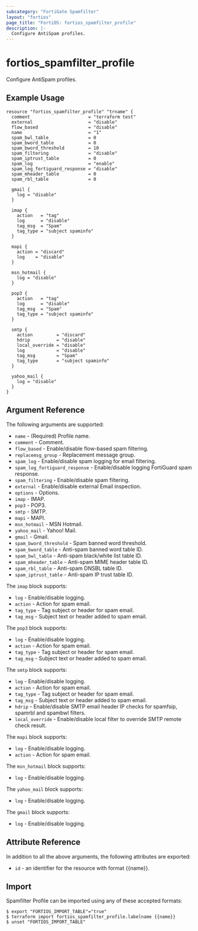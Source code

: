 ```yaml
---
subcategory: "FortiGate Spamfilter"
layout: "fortios"
page_title: "FortiOS: fortios_spamfilter_profile"
description: |-
  Configure AntiSpam profiles.
---
```


# fortios_spamfilter_profile
Configure AntiSpam profiles.

## Example Usage

```hcl
resource "fortios_spamfilter_profile" "trname" {
  comment                      = "terraform test"
  external                     = "disable"
  flow_based                   = "disable"
  name                         = "1"
  spam_bwl_table               = 0
  spam_bword_table             = 0
  spam_bword_threshold         = 10
  spam_filtering               = "disable"
  spam_iptrust_table           = 0
  spam_log                     = "enable"
  spam_log_fortiguard_response = "disable"
  spam_mheader_table           = 0
  spam_rbl_table               = 0

  gmail {
    log = "disable"
  }

  imap {
    action   = "tag"
    log      = "disable"
    tag_msg  = "Spam"
    tag_type = "subject spaminfo"
  }

  mapi {
    action = "discard"
    log    = "disable"
  }

  msn_hotmail {
    log = "disable"
  }

  pop3 {
    action   = "tag"
    log      = "disable"
    tag_msg  = "Spam"
    tag_type = "subject spaminfo"
  }

  smtp {
    action         = "discard"
    hdrip          = "disable"
    local_override = "disable"
    log            = "disable"
    tag_msg        = "Spam"
    tag_type       = "subject spaminfo"
  }

  yahoo_mail {
    log = "disable"
  }
}
```

## Argument Reference

The following arguments are supported:

* `name` - (Required) Profile name.
* `comment` - Comment.
* `flow_based` - Enable/disable flow-based spam filtering.
* `replacemsg_group` - Replacement message group.
* `spam_log` - Enable/disable spam logging for email filtering.
* `spam_log_fortiguard_response` - Enable/disable logging FortiGuard spam response.
* `spam_filtering` - Enable/disable spam filtering.
* `external` - Enable/disable external Email inspection.
* `options` - Options.
* `imap` - IMAP.
* `pop3` - POP3.
* `smtp` - SMTP.
* `mapi` - MAPI.
* `msn_hotmail` - MSN Hotmail.
* `yahoo_mail` - Yahoo! Mail.
* `gmail` - Gmail.
* `spam_bword_threshold` - Spam banned word threshold.
* `spam_bword_table` - Anti-spam banned word table ID.
* `spam_bwl_table` - Anti-spam black/white list table ID.
* `spam_mheader_table` - Anti-spam MIME header table ID.
* `spam_rbl_table` - Anti-spam DNSBL table ID.
* `spam_iptrust_table` - Anti-spam IP trust table ID.

The `imap` block supports:

* `log` - Enable/disable logging.
* `action` - Action for spam email.
* `tag_type` - Tag subject or header for spam email.
* `tag_msg` - Subject text or header added to spam email.

The `pop3` block supports:

* `log` - Enable/disable logging.
* `action` - Action for spam email.
* `tag_type` - Tag subject or header for spam email.
* `tag_msg` - Subject text or header added to spam email.

The `smtp` block supports:

* `log` - Enable/disable logging.
* `action` - Action for spam email.
* `tag_type` - Tag subject or header for spam email.
* `tag_msg` - Subject text or header added to spam email.
* `hdrip` - Enable/disable SMTP email header IP checks for spamfsip, spamrbl and spambwl filters.
* `local_override` - Enable/disable local filter to override SMTP remote check result.

The `mapi` block supports:

* `log` - Enable/disable logging.
* `action` - Action for spam email.

The `msn_hotmail` block supports:

* `log` - Enable/disable logging.

The `yahoo_mail` block supports:

* `log` - Enable/disable logging.

The `gmail` block supports:

* `log` - Enable/disable logging.


## Attribute Reference

In addition to all the above arguments, the following attributes are exported:
* `id` - an identifier for the resource with format {{name}}.

## Import

Spamfilter Profile can be imported using any of these accepted formats:
```
$ export "FORTIOS_IMPORT_TABLE"="true"
$ terraform import fortios_spamfilter_profile.labelname {{name}}
$ unset "FORTIOS_IMPORT_TABLE"
```
